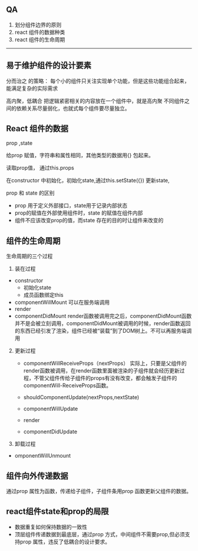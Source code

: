 
## QA
1. 划分组件边界的原则
2. react 组件的数据种类
3. react 组件的生命周期

<hr/>

## 易于维护组件的设计要素

分而治之 的策略： 每个小的组件只关注实现单个功能，但是这些功能组合起来，能满足复杂的实际需求

高内聚，低耦合
把逻辑紧密相关的内容放在一个组件中，就是高内聚
不同组件之间的依赖关系尽量弱化，也就式每个组件要尽量独立。

## React 组件的数据
prop ,state

给prop 赋值，字符串和属性相同，其他类型的数据用{} 包起来。

读取prop值， 通过this.props 

 在constructor 中初始化，初始化state,通过this.setState({}) 更新state,

 prop 和 state 的区别

 * prop 用于定义外部接口，state用于记录内部状态
 * prop的赋值在外部使用组件时，state 的赋值在组件内部
 * 组件不应该改变prop的值，而state 存在的目的时让组件来改变的
 ## 组件的生命周期

 生命周期的三个过程
 1. 装在过程
   * constructor
        * 初始化state
        * 成员函数绑定this
   * componentWillMount
      可以在服务端调用
   * render
   * componentDidMount
    render函数被调用完之后，componentDidMount函数并不是会被立刻调用，componentDidMount被调用的时候，render函数返回的东西已经引发了渲染，组件已经被“装载”到了DOM树上。不可以再服务端调用
 2. 更新过程
    * componentWillReceiveProps（nextProps）
    实际上，只要是父组件的render函数被调用，在render函数里面被渲染的子组件就会经历更新过程，不管父组件传给子组件的props有没有改变，都会触发子组件的componentWill-ReceiveProps函数。

    * shouldComponentUpdate(nextProps,nextState)

    * componentWillUpdate
    * render
    * componentDidUpdate
 3. 卸载过程
  * omponentWillUnmount

## 组件向外传递数据
通过prop 属性为函数，传递给子组件，子组件条用prop 函数更新父组件的数据。


## react组件state和prop的局限

* 数据重复如何保持数据的一致性
* 顶层组件传递数据到最底层，通过prop 方式，中间组件不需要prop,但必须支持prop 属性，违反了低耦合的设计要求。

